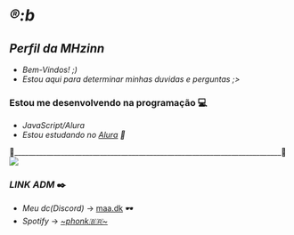 # _®️:b_

## *_Perfil da MHzinn_*

- _Bem-Vindos! ;)_
- _Estou aqui para determinar minhas duvidas e perguntas ;>_

### Estou me desenvolvendo na programação 💻
- _JavaScript/Alura_
- _Estou estudando no [Alura](https://www.alura.com.br/) 🔗_

🥀___________________________________________________________________________🥀
![](https://media1.tenor.com/m/gFBfnd5eFRoAAAAC/anime-black.gif)

### _LINK ADM_ ✒️
- _Meu dc(Discord)_ -> [maa.dk](https://discord.com/channels/@me/maa.dk#8897) 🕶️
- _Spotify_ -> [_~phonk🇧🇷~_](https://open.spotify.com/playlist/0CVmZEFEyzNCk0L4ffvcNj?si=qiFgmWBvRdCjuY3V0AqaQw) 

